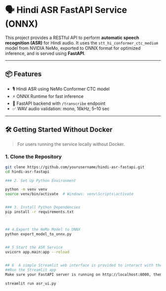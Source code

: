 # 🗣️ Hindi ASR FastAPI Service (ONNX)

This project provides a RESTful API to perform **automatic speech recognition (ASR)** for Hindi audio. It uses the `stt_hi_conformer_ctc_medium` model from NVIDIA NeMo, exported to ONNX format for optimized inference, and is served using **FastAPI**.

---

## 📦 Features

- 🎙️ Hindi ASR using NeMo Conformer CTC model
- ⚡ ONNX Runtime for fast inference
- 🚀 FastAPI backend with `/transcribe` endpoint
- ✅ WAV audio validation: mono, 16kHz, 5–10 sec

---

## 🛠️ Getting Started Without Docker

> For users running the service locally without Docker.

### 1. Clone the Repository

```bash
git clone https://github.com/yourusername/hindi-asr-fastapi.git
cd hindi-asr-fastapi

### 2. Set Up Python Environment

python -m venv venv
source venv/bin/activate  # Windows: venv\Scripts\activate


### 3. Install Python Dependencies
pip install -r requirements.txt



## 4.Export the NeMo Model to ONNX
python export_model_to_onnx.py


## 5 Start the ASR Service
uvicorn app.main:app --reload
 

## 6  A simple Streamlit web interface is provided to interact with the ASR FastAPI service for quick testing and demos.
##Run the Streamlit app
Make sure your FastAPI server is running on http://localhost:8000, then start Streamlit:

streamlit run asr_ui.py


